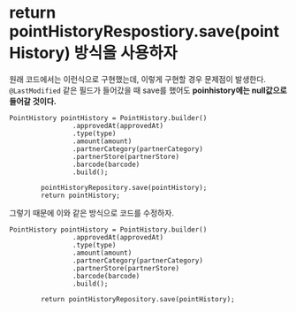 # return pointHistoryRespostiory.save(pointHistory) 방식을 사용하자 

원래 코드에서는 이런식으로 구현했는데, 이렇게 구현할 경우 문제점이 발생한다.
`@LastModified` 같은 필드가 들어갔을 때 save를 했어도 **poinhistory에는 null값으로 들어갈 것이다.**

```
PointHistory pointHistory = PointHistory.builder()
                .approvedAt(approvedAt)
                .type(type)
                .amount(amount)
                .partnerCategory(partnerCategory)
                .partnerStore(partnerStore)
                .barcode(barcode)
                .build();

        pointHistoryRepository.save(pointHistory);
        return pointHistory;
```

그렇기 때문에 이와 같은 방식으로 코드를 수정하자.

```
PointHistory pointHistory = PointHistory.builder()
                .approvedAt(approvedAt)
                .type(type)
                .amount(amount)
                .partnerCategory(partnerCategory)
                .partnerStore(partnerStore)
                .barcode(barcode)
                .build();

        return pointHistoryRepository.save(pointHistory);
        
```